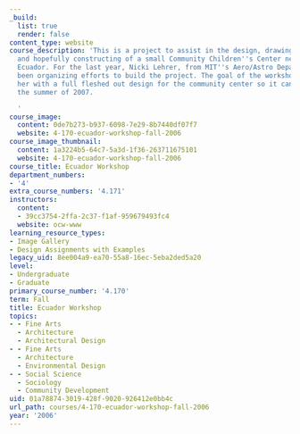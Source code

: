```yaml
---
_build:
  list: true
  render: false
content_type: website
course_description: 'This is a project to assist in the design, drawing, modeling
  and hopefully constructing of a small Community Children''s Center near Guayaquil,
  Ecuador. For the last year, Nicki Lehrer, from MIT''s Aero/Astro Department, has
  been organizing efforts to build the project. The goal of the workshop is to provide
  her with a full fleshed out design for the community center so it can be built in
  the summer of 2007.

  '
course_image:
  content: 0de7b273-b937-6098-7e29-8b7440df07f7
  website: 4-170-ecuador-workshop-fall-2006
course_image_thumbnail:
  content: 1a3224b5-64c7-5a3d-1f36-263711675101
  website: 4-170-ecuador-workshop-fall-2006
course_title: Ecuador Workshop
department_numbers:
- '4'
extra_course_numbers: '4.171'
instructors:
  content:
  - 39cc3754-2ffa-2c37-f1af-959679493fc4
  website: ocw-www
learning_resource_types:
- Image Gallery
- Design Assignments with Examples
legacy_uid: 8ee004a9-ea70-55a8-16ec-5eba2ded5a20
level:
- Undergraduate
- Graduate
primary_course_number: '4.170'
term: Fall
title: Ecuador Workshop
topics:
- - Fine Arts
  - Architecture
  - Architectural Design
- - Fine Arts
  - Architecture
  - Environmental Design
- - Social Science
  - Sociology
  - Community Development
uid: 01a78874-3019-428f-9020-926412e0bb4c
url_path: courses/4-170-ecuador-workshop-fall-2006
year: '2006'
---
```

